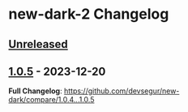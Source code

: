 <!-- Keep a Changelog guide -> https://keepachangelog.com -->

# new-dark-2 Changelog

## [Unreleased]

## [1.0.5] - 2023-12-20

**Full Changelog**: https://github.com/devsegur/new-dark/compare/1.0.4...1.0.5

[Unreleased]: https://github.com/devsegur/new-dark/compare/v1.0.5...HEAD
[1.0.5]: https://github.com/devsegur/new-dark/commits/v1.0.5
